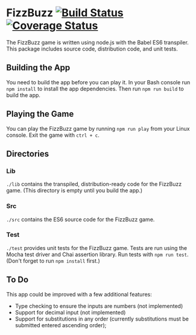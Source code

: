 
# FizzBuzz [![Build Status](https://travis-ci.org/spasarok/fizzbuzz.svg?branch=master)](https://travis-ci.org/spasarok/fizzbuzz)[![Coverage Status](https://coveralls.io/repos/github/spasarok/fizzbuzz/badge.svg?branch=master)](https://coveralls.io/github/spasarok/fizzbuzz?branch=master)
The FizzBuzz game is written using node.js with the Babel ES6 transpiler. This package includes source code, distribution code, and unit tests.

## Building the App
You need to build the app before you can play it. In your Bash console run `npm install` to install the app dependencies. Then run `npm run build` to build the app.

## Playing the Game
You can play the FizzBuzz game by running `npm run play` from your Linux console. Exit the game with `ctrl + c`.

## Directories

### Lib
`./lib` contains the transpiled, distribution-ready code for the FizzBuzz game. (This directory is empty until you build the app.)

### Src
`./src` contains the ES6 source code for the FizzBuzz game.

### Test
`./test` provides unit tests for the FizzBuzz game. Tests are run using the Mocha test driver and Chai assertion library. Run tests with `npm run test`. (Don't forget to run `npm install` first.)

## To Do
This app could be improved with a few additional features:

* Type checking to ensure the inputs are numbers (not implemented)
* Support for decimal input (not implemented)
* Support for substitutions in any order (currently substitutions must be submitted entered ascending order);
